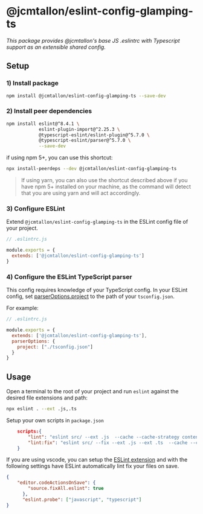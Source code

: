 # @jcmtallon/eslint-config-glamping-ts
*This package provides @jcmtallon's base JS .eslintrc with Typescript support as an extensible shared config.*

## Setup

### 1) Install package

```bash
npm install @jcmtallon/eslint-config-glamping-ts --save-dev
```

### 2) Install peer dependencies

```bash
npm install eslint@^8.4.1 \
            eslint-plugin-import@^2.25.3 \
            @typescript-eslint/eslint-plugin@^5.7.0 \
            @typescript-eslint/parser@^5.7.0 \
            --save-dev
```

if using npm 5+, you can use this shortcut:

```bash
npx install-peerdeps --dev @jcmtallon/eslint-config-glamping-ts
```
> If using yarn, you can also use the shortcut described above if you have npm 5+ installed on your machine, as the command will detect that you are using yarn and will act accordingly. 

### 3) Configure ESLint

Extend `@jcmtallon/eslint-config-glamping-ts` in the ESLint config file of your project.

```js
// .eslintrc.js

module.exports = {
  extends: ['@jcmtallon/eslint-config-glamping-ts']
}
```

### 4) Configure the ESLint TypeScript parser

This config requires knowledge of your TypeScript config. In your ESLint config, set [parserOptions.project](https://github.com/typescript-eslint/typescript-eslint/tree/master/packages/parser#parseroptionsproject) to the path of your `tsconfig.json`.

For example:

```js
// .eslintrc.js

module.exports = {
  extends: ['@jcmtallon/eslint-config-glamping-ts'],
  parserOptions: {
    project: ["./tsconfig.json"]
  }
}
```

## Usage

Open a terminal to the root of your project and run `eslint` against the desired file extensions and path:
```bash
npx eslint . --ext .js,.ts
```

Setup your own scripts in `package.json`
```json
    scripts:{
        "lint": "eslint src/ --ext .js  --cache --cache-strategy content",
        "lint:fix": "eslint src/ --fix --ext .js --ext .ts  --cache --cache-strategy content",
    }
```

If you are using vscode, you can setup the [ESLint extension](https://marketplace.visualstudio.com/items?itemName=dbaeumer.vscode-eslint) and with the following settings have ESLint automatically lint fix your files on save.

```json
{
    "editor.codeActionsOnSave": {
        "source.fixAll.eslint": true
      },
      "eslint.probe": ["javascript", "typescript"]
}
```